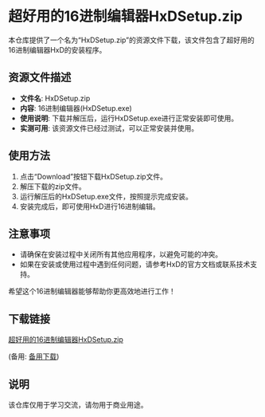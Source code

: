 # 超好用的16进制编辑器HxDSetup.zip

本仓库提供了一个名为“HxDSetup.zip”的资源文件下载，该文件包含了超好用的16进制编辑器HxD的安装程序。

## 资源文件描述

- **文件名**: HxDSetup.zip
- **内容**: 16进制编辑器(HxDSetup.exe)
- **使用说明**: 下载并解压后，运行HxDSetup.exe进行正常安装即可使用。
- **实测可用**: 该资源文件已经过测试，可以正常安装并使用。

## 使用方法

1. 点击“Download”按钮下载HxDSetup.zip文件。
2. 解压下载的zip文件。
3. 运行解压后的HxDSetup.exe文件，按照提示完成安装。
4. 安装完成后，即可使用HxD进行16进制编辑。

## 注意事项

- 请确保在安装过程中关闭所有其他应用程序，以避免可能的冲突。
- 如果在安装或使用过程中遇到任何问题，请参考HxD的官方文档或联系技术支持。

希望这个16进制编辑器能够帮助你更高效地进行工作！

## 下载链接
[超好用的16进制编辑器HxDSetup.zip](https://pan.quark.cn/s/26924cf4a288) 

(备用: [备用下载](https://pan.baidu.com/s/10lXvb_1O8KMPR-WEbsaWJQ?pwd=1234))

## 说明

该仓库仅用于学习交流，请勿用于商业用途。
